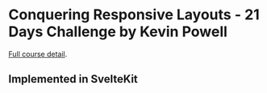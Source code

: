 # Conquering Responsive Layouts - 21 Days Challenge by Kevin Powell

[Full course detail](https://courses.kevinpowell.co/view/courses/conquering-responsive-layouts).

## Implemented in SvelteKit
